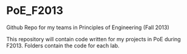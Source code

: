 PoE_F2013
=========

Github Repo for my teams in Principles of Engineering (Fall 2013)

This repository will contain code written for my projects in PoE during F2013. Folders contain the code for each lab.